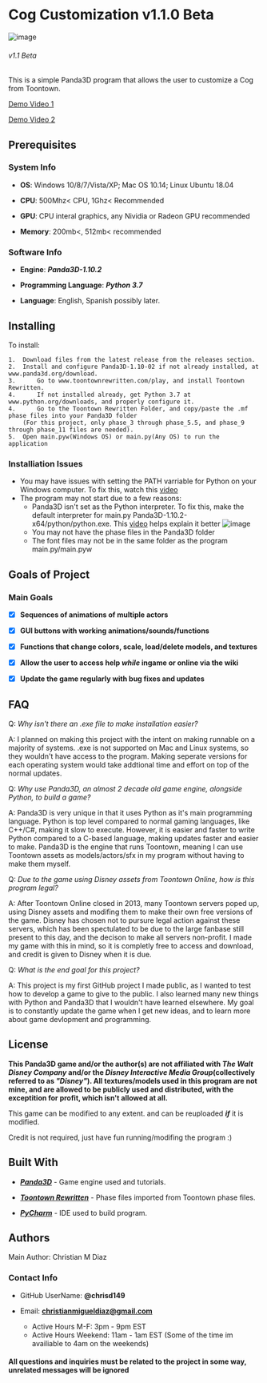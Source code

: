 <h1>Cog Customization v1.1.0 Beta</h1>

![image](https://user-images.githubusercontent.com/48182689/58392291-4c9d1480-8007-11e9-8c5a-0edb3a838928.png)
<h6>v1.1 Beta</h6>

This is a simple Panda3D program that allows the user to customize a Cog from Toontown.

[Demo Video 1](https://youtu.be/H13CPHQySiQ)

[Demo Video 2](https://youtu.be/33jWVTQWn1Q)

<h2>Prerequisites</h2>

<h3>System Info</h3>	

*	**OS**: Windows 10/8/7/Vista/XP; Mac OS 10.14; Linux Ubuntu 18.04

*	**CPU**: 500Mhz< CPU, 1Ghz< Recommended

*	**GPU**: CPU interal graphics, any Nividia or Radeon GPU recommended

*	**Memory**: 200mb<, 512mb< recommended

<h3>Software Info</h3>

*	**Engine**: ***Panda3D-1.10.2***

*	**Programming Language**: ***Python 3.7***

*	**Language**: English, Spanish possibly later.

<h2>Installing</h2>

To install:
	
	1.	Download files from the latest release from the releases section.
	2.	Install and configure Panda3D-1.10-02 if not already installed, at www.panda3d.org/download.
	3.      Go to www.toontownrewritten.com/play, and install Toontown Rewritten.
	4.      If not installed already, get Python 3.7 at www.python.org/downloads, and properly configure it.
	4.      Go to the Toontown Rewritten Folder, and copy/paste the .mf phase files into your Panda3D folder 
		(For this project, only phase_3 through phase_5.5, and phase_9 through phase_11 files are needed). 
	5.	Open main.pyw(Windows OS) or main.py(Any OS) to run the application 
	
<h3>Installiation Issues</h3>

- You may have issues with setting the PATH varriable for Python on your Windows computer.  To fix this, watch this [video](https://www.youtube.com/watch?v=4V14G5_CNGg)
- The program may not start due to a few reasons:
	- Panda3D isn't set as the Python interpreter.  To fix this, make the default interpreter for main.py Panda3D-1.10.2-x64/python/python.exe.  This [video](https://user-images.githubusercontent.com/48182689/58389652-5e2bef80-7ffa-11e9-8f5b-7b4cfa74cf24.png) helps explain it better
		![image](https://user-images.githubusercontent.com/48182689/58389652-5e2bef80-7ffa-11e9-8f5b-7b4cfa74cf24.png)
	- You may not have the phase files in the Panda3D folder
	- The font files may not be in the same folder as the program main.py/main.pyw
	
<h2>Goals of Project</h2>

<h3>Main Goals</h3>

*	[X] **Sequences of animations of multiple actors**

*	[X] **GUI buttons with working animations/sounds/functions**

*  	[X] **Functions that change colors, scale, load/delete models, and textures**

*	[X] **Allow the user to access help *while* ingame or online via the wiki**

*	[X] **Update the game regularly with bug fixes and updates**

<h2>FAQ</h2>

Q: *Why isn't there an .exe file to make installation easier?*

A: I planned on making this project with the intent on making runnable on a majority of systems.  .exe is not supported on Mac and Linux systems, so they wouldn't have access to the program.  Making seperate versions for each operating system would take addtional time and effort on top of the normal updates.

Q: *Why use Panda3D, an almost 2 decade old game engine, alongside Python, to build a game?*

A: Panda3D is very unique in that it uses Python as it's main programming language.  Python is top level compared to normal gaming languages, like C++/C#, making it slow to execute.  However, it is easier and faster to write Python compared to a C-based language, making updates faster and easier to make.  Panda3D is the engine that runs Toontown, meaning I can use Toontown assets as models/actors/sfx in my program without having to make them myself.

Q: *Due to the game using Disney assets from Toontown Online, how is this program legal?*

A: After Toontown Online closed in 2013, many Toontown servers poped up, using Disney assets and modifing them to make their own free versions of the game.  Disney has chosen not to pursure legal action against these servers, which has been spectulated to be due to the large fanbase still present to this day, and the decison to make all servers non-profit.  I made my game with this in mind, so it is completly free to access and download, and credit is given to Disney when it is due.

Q: *What is the end goal for this project?*

A: This project is my first GitHub project I made public, as I wanted to test how to develop a game to give to the public.  I also learned many new things with Python and Panda3D that I wouldn't have learned elsewhere.  My goal is to constantly update the game when I get new ideas, and to learn more about game devlopment and programming.


<h2>License</h2>

**This Panda3D game and/or the author(s) are not affiliated with *The Walt Disney Company* and/or the *Disney Interactive Media Group*(collectively referred to as *"Disney"*).  All textures/models used in this program are not mine, and are allowed to be publicly used and distributed, with the exceptition for profit, which isn't allowed at all.**

This game can be modified to any extent. and can be reuploaded ***if*** it is modified.

Credit is not required, just have fun running/modifing the program :)


<h2>Built With</h2>

*	[***Panda3D***](https://www.panda3d.org/) - Game engine used and tutorials.

*	[***Toontown Rewritten***](https://www.toontownrewritten.com/) - Phase files imported from Toontown phase files.

*	[***PyCharm***](https://www.jetbrains.com/pycharm/) - IDE used to build program.



<h2>Authors</h2>

Main Author: Christian M Diaz

<h3>Contact Info</h3>

*	GitHub UserName: **@chrisd149**

* Email: **christianmigueldiaz@gmail.com**
	* Active Hours M-F: 3pm - 9pm EST
	* Active Hours Weekend: 11am - 1am EST (Some of the time im availiable to 4am on the weekends)

<h4>All questions and inquiries must be related to the project in some way, unrelated messages will be ignored</h4>


